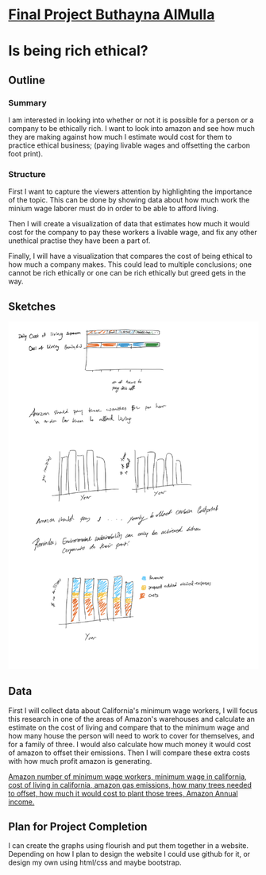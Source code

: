 # [Final Project Buthayna AlMulla](https://bamulla.github.io/final_project_ButhaynaAlMulla.md/)

# Is being rich ethical?

## Outline
### Summary
I am interested in looking into whether or not it is possible for a person or a company to be ethically rich. I want to look into amazon and see how much they are making against how much I estimate would cost for them to practice ethical business; (paying livable wages and offsetting the carbon foot print).
### Structure
First I want to capture the viewers attention by highlighting the importance of the topic. This can be done by showing data about how much work the minium wage laborer must do in order to be able to afford living. 

Then I will create a visualization of data that estimates how much it would cost for the company to pay these workers a livable wage, and fix any other unethical practise they have been a part of. 

Finally, I will have a visualization that compares the cost of being ethical to how much a company makes. This could lead to multiple conclusions; one cannot be rich ethically or one can be rich ethically but greed gets in the way.


## Sketches
![sketches](sketch01.jpg)

## Data

First I will collect data about California's minimum wage workers, I will focus this research in one of the areas of Amazon's warehouses and calculate an estimate on the cost of living and compare that to the minimum wage and how many house the person will need to work to cover for themselves, and for a family of three. I would also calculate how much money it would cost of amazon to offset their emissions. Then I will compare these extra costs with how much profit amazon is generating. 

[Amazon number of minimum wage workers, ](https://www.npr.org/2018/10/02/653597466/amazon-sets-15-minimum-wage-for-u-s-employees-including-temps)
[minimum wage in california, ](https://www.dwt.com/blogs/employment-labor-and-benefits/2020/12/2021-california-state-local-minimum-wage)
[cost of living in california, ](https://www.daveramsey.com/elp/cost-of-living-in-california)
[amazon gas emissions, ](https://www.statista.com/statistics/1056675/ghg-emissions-amazon-globally-by-source/#statisticContainer)
[how many trees needed to offset, ](https://savingnature.com/offset-your-carbon-footprint-carbon-calculator/)
[how much it would cost to plant those trees, ](https://onetreeplanted.org/products/andes)
[Amazon Annual income.](https://www.statista.com/statistics/266288/annual-et-income-of-amazoncom/)

## Plan for Project Completion
I can create the graphs using flourish and put them together in a website. Depending on how I plan to design the website I could use github for it, or design my own using html/css and maybe bootstrap. 

